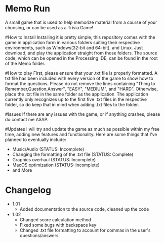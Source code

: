 # Memo Run
A small game that is used to help memorize material from a course of your choosing, or can be used as a Trivia Game!

#How to Install
Installing it is pretty simple, this repository comes with the game in application form in various folders suiting their respective environments, such as Windows(32-bit and 64-bit), and Linux.  Just download, and play the application straight from those folders.  The source code, which can be opened in the Processing IDE, can be found in the root of the Memo folder.

#How to play
First, please ensure that your .txt file is properly formatted.  A txt file has been included with every version of the game to show how to format the questions.  Please do not remove the lines containing "Thing to Remember,Question,Answer", "EASY", "MEDIUM", and "HARD".  Otherwise, place the .txt file in the same folder as the application.  The application currently only recognizes up to the first five .txt files in the respective folder, so do keep that in mind when adding .txt files to the folder.

#Issues
If there are any issues with the game, or if anything crashes, please do contact me ASAP.

#Updates
I will try and update the game as much as possible within my free time, adding new features and functionality.  Here are some things that I've planned to eventually include:
- Music/Audio (STATUS: Incomplete)
- Changing the formatting of the .txt file (STATUS: Complete)
- Graphics overhaul (STATUS: Incomplete)
- MacOS optimization (STATUS: Incomplete)
- and More

# Changelog
- 1.01
  - Added documentation to the source code, cleaned up the code
- 1.02
  - Changed score calculation method
  - Fixed some bugs with backspace key
  - Changed .txt file formatting to account for commas in the user's questions/answers
